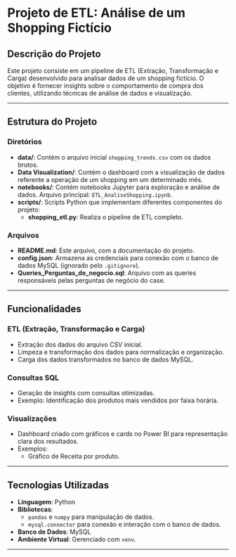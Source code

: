 # Projeto de ETL: Análise de um Shopping Fictício

## Descrição do Projeto

Este projeto consiste em um pipeline de ETL (Extração, Transformação e Carga) desenvolvido para analisar dados de um shopping fictício. O objetivo é fornecer insights sobre o comportamento de compra dos clientes, utilizando técnicas de análise de dados e visualização.

---

## Estrutura do Projeto

### Diretórios

- **data/**: Contém o arquivo inicial `shopping_trends.csv` com os dados brutos.
- **Data Visualization/**: Contém o dashboard com a visualização de dados referente a operação de um shopping em um determinado mês.
- **notebooks/**: Contém notebooks Jupyter para exploração e análise de dados. Arquivo principal: `ETL_AnaliseShopping.ipynb`.
- **scripts/**: Scripts Python que implementam diferentes componentes do projeto:
  - **shopping_etl.py**: Realiza o pipeline de ETL completo.

### Arquivos

- **README.md**: Este arquivo, com a documentação do projeto.
- **config.json**: Armazena as credenciais para conexão com o banco de dados MySQL (ignorado pelo `.gitignore`).
- **Queries_Perguntas_de_negocio.sql**: Arquivo com as queries responsáveis pelas perguntas de negócio do case.

---

## Funcionalidades

### ETL (Extração, Transformação e Carga)

- Extração dos dados do arquivo CSV inicial.
- Limpeza e transformação dos dados para normalização e organização.
- Carga dos dados transformados no banco de dados MySQL.

### Consultas SQL

- Geração de insights com consultas otimizadas.
- Exemplo: Identificação dos produtos mais vendidos por faixa horária.

### Visualizações

- Dashboard criado com gráficos e cards no Power BI para representação clara dos resultados.
- Exemplos:
  - Gráfico de Receita por produto.

---

## Tecnologias Utilizadas

- **Linguagem**: Python
- **Bibliotecas**:
  - `pandas` e `numpy` para manipulação de dados.
  - `mysql.connector` para conexão e interação com o banco de dados.
- **Banco de Dados**: MySQL
- **Ambiente Virtual**: Gerenciado com `venv`.

---

